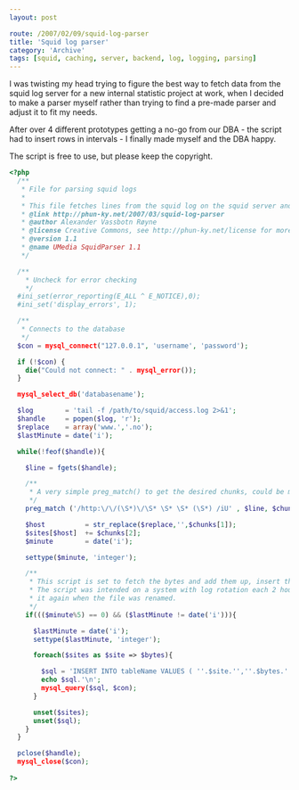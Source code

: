 ```yaml
---
layout: post

route: /2007/02/09/squid-log-parser
title: 'Squid log parser'
category: 'Archive'
tags: [squid, caching, server, backend, log, logging, parsing]
---
```


I was twisting my head trying to figure the best way to fetch data from the
squid log server for a new internal statistic project at work, when I decided to
make a parser myself rather than trying to find a pre-made parser and adjust it
to fit my needs.

After over 4 different prototypes getting a no-go from our DBA - the script had
to insert rows in intervals - I finally made myself and the DBA happy.

The script is free to use, but please keep the copyright.

```php
<?php
  /**
   * File for parsing squid logs
   *
   * This file fetches lines from the squid log on the squid server and parsing the data to a mysql database
   * @link http://phun-ky.net/2007/03/squid-log-parser
   * @author Alexander Vassbotn Røyne 
   * @license Creative Commons, see http://phun-ky.net/license for more information
   * @version 1.1
   * @name UMedia SquidParser 1.1
   */

  /**
    * Uncheck for error checking
    */
  #ini_set(error_reporting(E_ALL ^ E_NOTICE),0);
  #ini_set('display_errors', 1);

  /**
   * Connects to the database
   */
  $con = mysql_connect("127.0.0.1", 'username', 'password');

  if (!$con) {
    die("Could not connect: " . mysql_error());
  }

  mysql_select_db('databasename');

  $log        = 'tail -f /path/to/squid/access.log 2>&1';
  $handle     = popen($log, 'r');
  $replace    = array('www.','.no');
  $lastMinute = date('i');

  while(!feof($handle)){

    $line = fgets($handle);

    /**
     * A very simple preg_match() to get the desired chunks, could be made better and more safe
     */
    preg_match ('/http:\/\/(\S*)\/\S* \S* \S* (\S*) /iU' , $line, $chunks);

    $host          = str_replace($replace,'',$chunks[1]);
    $sites[$host]  += $chunks[2];
    $minute        = date('i');

    settype($minute, 'integer');

    /**
     * This script is set to fetch the bytes and add them up, insert them in the database each 5 minutes
     * The script was intended on a system with log rotation each 2 hours, so some quirks was made to start
     * it again when the file was renamed.
     */
    if((($minute%5) == 0) && ($lastMinute != date('i'))){

      $lastMinute = date('i');
      settype($lastMinute, 'integer');

      foreach($sites as $site => $bytes){

        $sql = 'INSERT INTO tableName VALUES ( ''.$site.'',''.$bytes.'',''.date('Y-m-d H:i:s').'')';
        echo $sql.'\n';
        mysql_query($sql, $con);
      }

      unset($sites);
      unset($sql);
    }
  }

  pclose($handle);
  mysql_close($con);
  
?>
```
